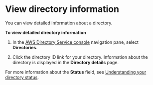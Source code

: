 # View directory information<a name="ms_ad_view_directory_info"></a>

You can view detailed information about a directory\.

**To view detailed directory information**

1. In the [AWS Directory Service console](https://console.aws.amazon.com/directoryservicev2/) navigation pane, select **Directories**\.

1. Click the directory ID link for your directory\. Information about the directory is displayed in the **Directory details** page\. 

For more information about the **Status** field, see [Understanding your directory status](ms_ad_directory_status.md)\.